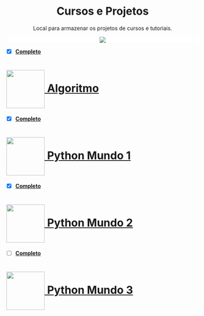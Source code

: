 <div align="center"> 
   <h1 align="center" > 
      Cursos e Projetos 
      </h1> 
</div>

<div align="center"> 
   <p align="center">      
   Local para armazenar os projetos de cursos e tutoriais. 
   </p> 
</div>

<div align="center" style="background: white">
   <a href="https://github.com/llRedXD/Cursos/tree/main/CursoEmVideo">
   <img src="https://www.cursoemvideo.com/wp-content/uploads/2019/08/cursoemvideo-logo.png" />
</div>

 * [x] __Completo__

<h1 alt="Algoritimo"> 
   <a href="https://github.com/llRedXD/Cursos/tree/main/CursoEmVideo/Algoritimo"> 
   <img  align="center" height="100" width="100" src="https://www.cursoemvideo.com/wp-content/uploads/bb-plugin/cache/algoritmos-circle-cbeb3e4b5b7b763c5c83ac7e40d488b3-5d48cb37edbef.jpg"/> 
   Algoritmo
</h1>

* [x] __Completo__

<h1 alt="Mundo1"> 
   <a href="https://github.com/Miguel-ectil/Cursos/tree/main/CursoEmVideo/mundo_1"> 
   <img  align="center" height="100" width="100" src="https://www.cursoemvideo.com/wp-content/uploads/2019/09/Python3%E2%80%93Mundo1.png"/>
   Python Mundo 1
</h1>


* [x] __Completo__


<h1 alt="Mundo2"> 
   <a href="https://github.com/Miguel-ectil/Cursos/tree/main/CursoEmVideo/mundo_2"> 
   <img  align="center" height="100" width="100" src="https://www.cursoemvideo.com/wp-content/uploads/2019/09/Python3%E2%80%93Mundo2.png"/>
   Python Mundo 2
</h1>

* [ ] __Completo__


<h1 alt="Mundo3"> 
   <a href="https://github.com/Miguel-ectil/Cursos/tree/main/CursoEmVideo/mundo_3"> 
   <img  align="center" height="100" width="100" src="https://www.cursoemvideo.com/wp-content/uploads/2019/09/Python3%E2%80%93Mundo3.png"/>
   Python Mundo 3
</h1>

